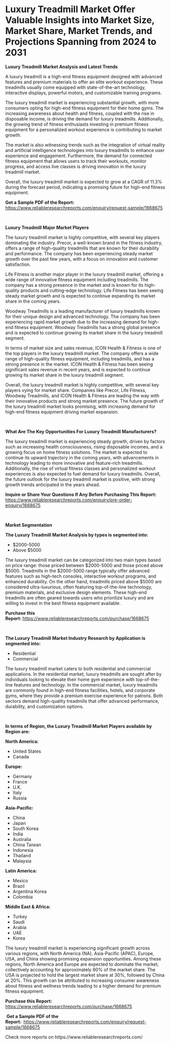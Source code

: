 <p><h1>Luxury Treadmill Market Offer Valuable Insights into Market Size, Market Share, Market Trends, and Projections Spanning from 2024 to 2031</h1></p><p><strong>Luxury Treadmill Market Analysis and Latest Trends</strong></p>
<p><p>A luxury treadmill is a high-end fitness equipment designed with advanced features and premium materials to offer an elite workout experience. These treadmills usually come equipped with state-of-the-art technology, interactive displays, powerful motors, and customizable training programs.</p><p>The luxury treadmill market is experiencing substantial growth, with more consumers opting for high-end fitness equipment for their home gyms. The increasing awareness about health and fitness, coupled with the rise in disposable income, is driving the demand for luxury treadmills. Additionally, the growing trend of fitness enthusiasts investing in premium fitness equipment for a personalized workout experience is contributing to market growth.</p><p>The market is also witnessing trends such as the integration of virtual reality and artificial intelligence technologies into luxury treadmills to enhance user experience and engagement. Furthermore, the demand for connected fitness equipment that allows users to track their workouts, monitor progress, and access live classes is driving innovation in the luxury treadmill market.</p><p>Overall, the luxury treadmill market is expected to grow at a CAGR of 11.3% during the forecast period, indicating a promising future for high-end fitness equipment.</p></p>
<p><strong>Get a Sample PDF of the Report:&nbsp;</strong> <a href="https://www.reliableresearchreports.com/enquiry/request-sample/1668675">https://www.reliableresearchreports.com/enquiry/request-sample/1668675</a></p>
<p>&nbsp;</p>
<p><strong>Luxury Treadmill Major Market Players</strong></p>
<p><p>The luxury treadmill market is highly competitive, with several key players dominating the industry. Precor, a well-known brand in the fitness industry, offers a range of high-quality treadmills that are known for their durability and performance. The company has been experiencing steady market growth over the past few years, with a focus on innovation and customer satisfaction.</p><p>Life Fitness is another major player in the luxury treadmill market, offering a wide range of innovative fitness equipment including treadmills. The company has a strong presence in the market and is known for its high-quality products and cutting-edge technology. Life Fitness has been seeing steady market growth and is expected to continue expanding its market share in the coming years.</p><p>Woodway Treadmills is a leading manufacturer of luxury treadmills known for their unique design and advanced technology. The company has been experiencing rapid market growth due to the increasing demand for high-end fitness equipment. Woodway Treadmills has a strong global presence and is expected to continue growing its market share in the luxury treadmill segment.</p><p>In terms of market size and sales revenue, ICON Health & Fitness is one of the top players in the luxury treadmill market. The company offers a wide range of high-quality fitness equipment, including treadmills, and has a strong presence in the market. ICON Health & Fitness has been seeing significant sales revenue in recent years, and is expected to continue growing its market share in the luxury treadmill segment.</p><p>Overall, the luxury treadmill market is highly competitive, with several key players vying for market share. Companies like Precor, Life Fitness, Woodway Treadmills, and ICON Health & Fitness are leading the way with their innovative products and strong market presence. The future growth of the luxury treadmill market looks promising, with increasing demand for high-end fitness equipment driving market expansion.</p></p>
<p>&nbsp;</p>
<p><strong>What Are The Key Opportunities For Luxury Treadmill Manufacturers?</strong></p>
<p><p>The luxury treadmill market is experiencing steady growth, driven by factors such as increasing health consciousness, rising disposable incomes, and a growing focus on home fitness solutions. The market is expected to continue its upward trajectory in the coming years, with advancements in technology leading to more innovative and feature-rich treadmills. Additionally, the rise of virtual fitness classes and personalized workout experiences is also expected to fuel demand for luxury treadmills. Overall, the future outlook for the luxury treadmill market is positive, with strong growth trends anticipated in the years ahead.</p></p>
<p><strong>Inquire or Share Your Questions If Any Before Purchasing This Report:</strong> <a href="https://www.reliableresearchreports.com/enquiry/pre-order-enquiry/1668675">https://www.reliableresearchreports.com/enquiry/pre-order-enquiry/1668675</a></p>
<p>&nbsp;</p>
<p><strong>Market Segmentation</strong></p>
<p><strong>The Luxury Treadmill Market Analysis by types is segmented into:</strong></p>
<p><ul><li>$2000-5000</li><li>Above $5000</li></ul></p>
<p><p>The luxury treadmill market can be categorized into two main types based on price range: those priced between $2000-5000 and those priced above $5000. Treadmills in the $2000-5000 range typically offer advanced features such as high-tech consoles, interactive workout programs, and enhanced durability. On the other hand, treadmills priced above $5000 are considered ultra-luxurious, often featuring top-of-the-line technology, premium materials, and exclusive design elements. These high-end treadmills are often geared towards users who prioritize luxury and are willing to invest in the best fitness equipment available.</p></p>
<p><strong>Purchase this Report:&nbsp;</strong><a href="https://www.reliableresearchreports.com/purchase/1668675">https://www.reliableresearchreports.com/purchase/1668675</a></p>
<p>&nbsp;</p>
<p><strong>The Luxury Treadmill Market Industry Research by Application is segmented into:</strong></p>
<p><ul><li>Residential</li><li>Commercial</li></ul></p>
<p><p>The luxury treadmill market caters to both residential and commercial applications. In the residential market, luxury treadmills are sought after by individuals looking to elevate their home gym experience with top-of-the-line features and technology. In the commercial market, luxury treadmills are commonly found in high-end fitness facilities, hotels, and corporate gyms, where they provide a premium exercise experience for patrons. Both sectors demand high-quality treadmills that offer advanced performance, durability, and customization options.</p></p>
<p>&nbsp;</p>
<p><strong>In terms of Region, the Luxury Treadmill Market Players available by Region are:</strong></p>
<p>
    <p> <strong> North America: </strong>
        <ul>
            <li>United States</li>
            <li>Canada</li>
        </ul>
        </p> 
    <p> <strong> Europe: </strong>
        <ul>
            <li>Germany</li>
            <li>France</li>
            <li>U.K.</li>
            <li>Italy</li>
            <li>Russia</li>
        </ul>
        </p> 
    <p> <strong> Asia-Pacific: </strong>
        <ul>
            <li>China</li>
            <li>Japan</li>
            <li>South Korea</li>
            <li>India</li>
            <li>Australia</li>
            <li>China Taiwan</li>
            <li>Indonesia</li>
            <li>Thailand</li>
            <li>Malaysia</li>
        </ul>
        </p> 
    <p> <strong> Latin America: </strong>
        <ul>
            <li>Mexico</li>
            <li>Brazil</li>
            <li>Argentina Korea</li>
            <li>Colombia</li>
        </ul>
        </p> 
    <p> <strong> Middle East & Africa: </strong>
        <ul>
            <li>Turkey</li>
            <li>Saudi</li>
            <li>Arabia</li>
            <li>UAE</li>
            <li>Korea</li>
        </ul>
    </p>
    </p>
<p><p>The luxury treadmill market is experiencing significant growth across various regions, with North America (NA), Asia-Pacific (APAC), Europe, USA, and China showing promising expansion opportunities. Among these regions, North America and Europe are expected to dominate the market, collectively accounting for approximately 60% of the market share. The USA is projected to hold the largest market share at 30%, followed by China at 20%. This growth can be attributed to increasing consumer awareness about fitness and wellness trends leading to a higher demand for premium fitness equipment.</p></p>
<p><strong>Purchase this Report: </strong><a href="https://www.reliableresearchreports.com/purchase/1668675">https://www.reliableresearchreports.com/purchase/1668675</a></p>
<p>&nbsp;<strong>Get a Sample PDF of the Report:&nbsp;&nbsp;</strong><a href="https://www.reliableresearchreports.com/enquiry/request-sample/1668675">https://www.reliableresearchreports.com/enquiry/request-sample/1668675</a></p>
<p><strong></strong></p>
<p>Check more reports on https://www.reliableresearchreports.com/</p>